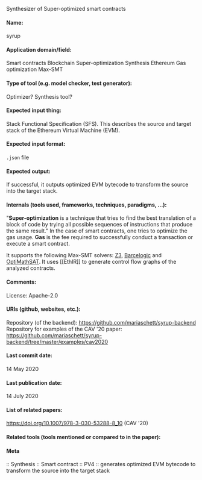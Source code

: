 Synthesizer of Super-optimized smart contracts

#### Name:
syrup

#### Application domain/field:
Smart contracts
Blockchain
Super-optimization
Synthesis
Ethereum
Gas optimization
Max-SMT

#### Type of tool (e.g. model checker, test generator):
Optimizer? Synthesis tool?

#### Expected input thing:
Stack Functional Specification (SFS). This describes the source and target stack of the Ethereum Virtual Machine (EVM).

#### Expected input format:
`.json` file

#### Expected output:
If successful, it outputs optimized EVM bytecode to transform the source into the target stack.

#### Internals (tools used, frameworks, techniques, paradigms, ...):
"**Super-optimization** is a technique that tries to find the best translation of a block of code by trying all possible sequences of instructions that produce the same result."
In the case of smart contracts, one tries to optimize the gas usage. **Gas** is the fee required to successfully conduct a transaction or execute a smart contract.

It supports the following Max-SMT solvers: [Z3](../Solvers/SMT/Z3.md), [Barcelogic](../Solvers/SMT/Barcelogic.md) and [OptiMathSAT](../Solvers/OptiMathSAT.md).
It uses [[EthIR]] to generate control flow graphs of the analyzed contracts.

#### Comments:
License: Apache-2.0

#### URIs (github, websites, etc.):
Repository (of the backend): https://github.com/mariaschett/syrup-backend
Repository for examples of the CAV '20 paper: https://github.com/mariaschett/syrup-backend/tree/master/examples/cav2020

#### Last commit date:
14 May 2020

#### Last publication date:
14 July 2020

#### List of related papers:
https://doi.org/10.1007/978-3-030-53288-8_10 (CAV '20)

#### Related tools (tools mentioned or compared to in the paper):

#### Meta
:: Synthesis
:: Smart contract
:: PV4 :: generates optimized EVM bytecode to transform the source into the target stack